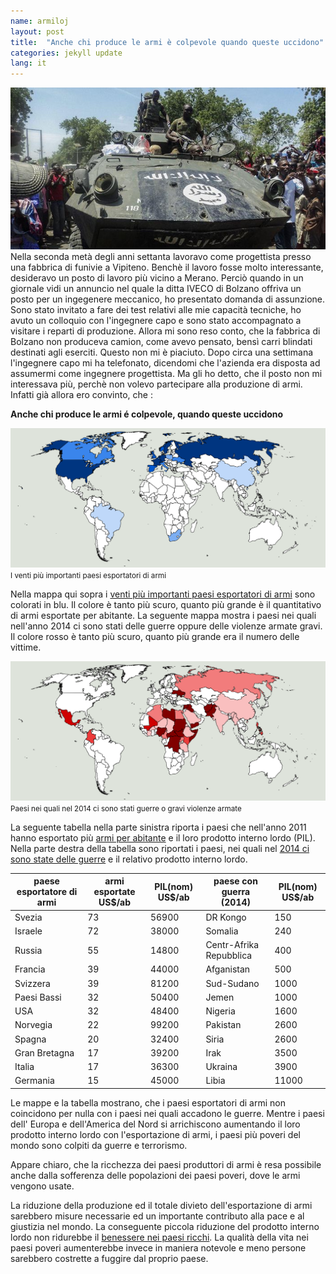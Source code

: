 ```yaml
---
name: armiloj
layout: post
title:  "Anche chi produce le armi è colpevole quando queste uccidono"
categories: jekyll update
lang: it
---
```

![Bild](../../bildoj/boku-haram-tank.jpg)
Nella seconda metà degli anni settanta lavoravo come progettista presso una fabbrica di funivie a Vipiteno. Benchè il lavoro fosse molto interessante, desideravo un posto di lavoro più vicino a Merano. Perciò quando in un giornale vidi un annuncio nel quale la ditta IVECO di Bolzano offriva un posto per un ingegenere meccanico, ho presentato domanda di assunzione. Sono stato invitato a fare dei test relativi alle mie capacità tecniche, ho avuto un colloquio con l'ingegnere capo e sono stato accompagnato a visitare i reparti di produzione. Allora mi sono reso conto, che la fabbrica di Bolzano non produceva camion, come avevo pensato, bensì carri blindati destinati agli eserciti. Questo non mi è piaciuto.  Dopo circa una settimana l'ingegnere capo mi ha telefonato, dicendomi che l'azienda era disposta ad assumermi come ingegnere progettista. Ma gli ho detto, che il posto non mi interessava più, perchè non volevo partecipare alla produzione di armi. Infatti già allora ero convinto, che : 

<b>Anche chi produce le armi é colpevole, quando queste uccidono</b> 

![Bild](../../bildoj/armileksporto.png) <small>I venti più importanti paesi esportatori di armi</small> 

Nella mappa qui sopra i [venti più importanti paesi esportatori di armi](http://diepresse.com/home/wirtschaft/international/717003/Die-20-grossten-Waffenexporteure-der-Welt) sono colorati in blu. Il colore è tanto più scuro, quanto più grande è il quantitativo di armi esportate per abitante. La seguente mappa mostra i paesi nei quali nell'anno 2014 ci sono stati delle guerre oppure delle violenze armate gravi. Il colore rosso è tanto più scuro, quanto più grande era il numero delle vittime. 

![Bild](../../bildoj/militoj.png) 
<small>Paesi nei quali nel 2014 ci sono stati guerre o gravi violenze armate</small>

La seguente tabella nella parte sinistra  riporta i paesi che nell'anno 2011 hanno esportato più [armi per abitante](https://professorsblogg.files.wordpress.com/2014/05/swe-export-per-capita.png) e il loro prodotto interno lordo (PIL). Nella parte destra della tabella sono riportati i paesi, nei quali nel [2014 ci sono state delle guerre](http://hiik.de/en/downloads/) e il relativo prodotto interno lordo.

|paese esportatore di armi|armi esportate US$/ab|PIL(nom) US$/ab|paese con guerra (2014)|PIL(nom) US$/ab|
|-|-|-|-|-|
|Svezia|73|56900|DR Kongo|150|
|Israele|72|38000|Somalia|240|
|Russia|55|14800|Centr-Afrika Repubblica|400|
|Francia|39|44000|Afganistan|500|
|Svizzera|39|81200|Sud-Sudano|1000|
|Paesi Bassi|32|50400|Jemen|1000|
|USA|32|48400|Nigeria|1600|
|Norvegia|22|99200|Pakistan|2600|
|Spagna|20|32400|Siria|2600|
|Gran Bretagna|17|39200|Irak|3500|
|Italia|17|36300|Ukraina|3900|
|Germania|15|45000|Libia|11000|


Le mappe e la tabella mostrano, che i paesi esportatori di armi non coincidono per nulla con i paesi nei quali accadono le guerre. Mentre i paesi dell' Europa e dell'America del Nord si arrichiscono aumentando il loro prodotto interno lordo con l'esportazione di armi, i paesi più poveri del mondo sono colpiti da guerre e terrorismo. 

Appare chiaro, che la ricchezza dei paesi produttori di armi è resa possibile anche dalla sofferenza delle popolazioni dei paesi poveri, dove le armi vengono usate. 

La riduzione della produzione ed il totale divieto dell'esportazione di armi sarebbero misure necessarie ed un importante contributo alla pace e al giustizia nel mondo. La conseguente piccola riduzione del prodotto interno lordo non ridurebbe il [benessere nei paesi ricchi](http://walter.bernard.im/benessere-non-proporzionale/). La qualità della vita nei paesi poveri aumenterebbe invece in maniera notevole e meno persone sarebbero costrette a fuggire dal proprio paese.
